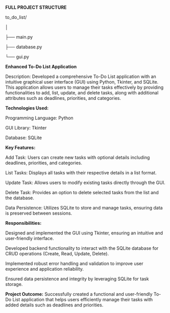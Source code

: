 **FULL PROJECT STRUCTURE**

to_do_list/

│

├── main.py

├── database.py

└── gui.py


**Enhanced To-Do List Application**

Description: Developed a comprehensive To-Do List application with an intuitive graphical user interface (GUI) using Python, Tkinter, and SQLite. This application allows users to manage their tasks effectively by providing functionalities to add, list, update, and delete tasks, along with additional attributes such as deadlines, priorities, and categories.

**Technologies Used:**

Programming Language: Python

GUI Library: Tkinter

Database: SQLite

**Key Features:**

Add Task: Users can create new tasks with optional details including deadlines, priorities, and categories.

List Tasks: Displays all tasks with their respective details in a list format.

Update Task: Allows users to modify existing tasks directly through the GUI.

Delete Task: Provides an option to delete selected tasks from the list and the database.

Data Persistence: Utilizes SQLite to store and manage tasks, ensuring data is preserved between sessions.

**Responsibilities:**

Designed and implemented the GUI using Tkinter, ensuring an intuitive and user-friendly interface.

Developed backend functionality to interact with the SQLite database for CRUD operations (Create, Read, Update, Delete).

Implemented robust error handling and validation to improve user experience and application reliability.

Ensured data persistence and integrity by leveraging SQLite for task storage.

**Project Outcome:** Successfully created a functional and user-friendly To-Do List application that helps users efficiently manage their tasks with added details such as deadlines and priorities.

